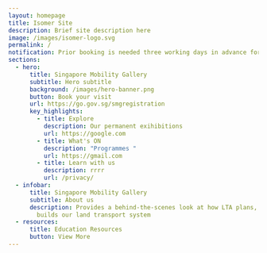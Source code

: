 ```yaml
---
layout: homepage
title: Isomer Site
description: Brief site description here
image: /images/isomer-logo.svg
permalink: /
notification: Prior booking is needed three working days in advance for all visits.
sections:
  - hero:
      title: Singapore Mobility Gallery
      subtitle: Hero subtitle
      background: /images/hero-banner.png
      button: Book your visit
      url: https://go.gov.sg/smgregistration
      key_highlights:
        - title: Explore
          description: Our permanent exihibitions
          url: https://google.com
        - title: What's ON
          description: "Programmes "
          url: https://gmail.com
        - title: Learn with us
          description: rrrr
          url: /privacy/
  - infobar:
      title: Singapore Mobility Gallery
      subtitle: About us
      description: Provides a behind-the-scenes look at how LTA plans, designs and
        builds our land transport system
  - resources:
      title: Education Resources
      button: View More
---
```

